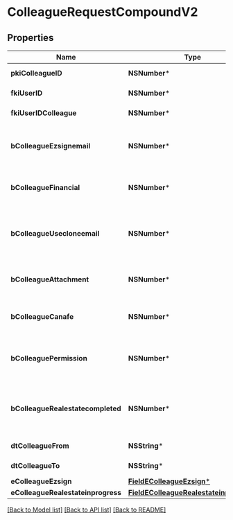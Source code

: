 # ColleagueRequestCompoundV2

## Properties
Name | Type | Description | Notes
------------ | ------------- | ------------- | -------------
**pkiColleagueID** | **NSNumber*** | The unique ID of the Colleague | [optional] 
**fkiUserID** | **NSNumber*** | The unique ID of the User | 
**fkiUserIDColleague** | **NSNumber*** | The unique ID of the User | 
**bColleagueEzsignemail** | **NSNumber*** | Whether the email can be used by the cloning user in Ezsign | 
**bColleagueFinancial** | **NSNumber*** | Whether the cloning user has access to the financial | 
**bColleagueUsecloneemail** | **NSNumber*** | Whether the cloning user has access to the cloned user email to send communications | 
**bColleagueAttachment** | **NSNumber*** | Whether the cloning user has access to the attachment | 
**bColleagueCanafe** | **NSNumber*** | Whether the cloning user has access to canafe | 
**bColleaguePermission** | **NSNumber*** | Whether the cloning user copies the permission of the cloned user | 
**bColleagueRealestatecompleted** | **NSNumber*** | Whether if the cloning user has access to the completed folders in real estate | 
**dtColleagueFrom** | **NSString*** | The from of the Colleague | [optional] 
**dtColleagueTo** | **NSString*** | The to of the Colleague | [optional] 
**eColleagueEzsign** | [**FieldEColleagueEzsign***](FieldEColleagueEzsign.md) |  | 
**eColleagueRealestateinprogress** | [**FieldEColleagueRealestateinprogess***](FieldEColleagueRealestateinprogess.md) |  | 

[[Back to Model list]](../README.md#documentation-for-models) [[Back to API list]](../README.md#documentation-for-api-endpoints) [[Back to README]](../README.md)


